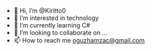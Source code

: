 - 👋 Hi, I’m @Kiritto0
- 👀 I’m interested in technology
- 🌱 I’m currently learning C#
- 💞️ I’m looking to collaborate on ...
- 📫 How to reach me oguzhamzac@gmail.com

<!---
Kiritto0/Kiritto0 is a ✨ special ✨ repository because its `README.md` (this file) appears on your GitHub profile.
You can click the Preview link to take a look at your changes.
--->
